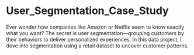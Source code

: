 # User_Segmentation_Case_Study
Ever wonder how companies like Amazon or Netflix seem to know exactly what you want? The secret is user segmentation—grouping customers by their behaviors to deliver personalized experiences. In this data project, I dove into segmentation using a retail dataset to uncover customer patterns.

